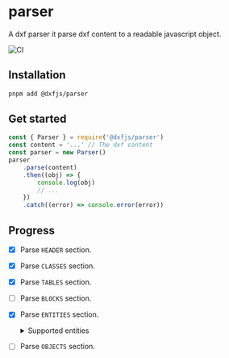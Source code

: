 # parser

A dxf parser it parse dxf content to a readable javascript object.

![CI](https://github.com/dxfjs/parser/actions/workflows/ci.yml/badge.svg)

## Installation

```sh
pnpm add @dxfjs/parser
```

## Get started

```js
const { Parser } = require('@dxfjs/parser')
const content = '...' // The dxf content
const parser = new Parser()
parser
    .parse(content)
    .then((obj) => {
        console.log(obj)
        // ...
    })
    .catch((error) => console.error(error))
```


## Progress

- [x] Parse `HEADER` section.
- [x] Parse `CLASSES` section.
- [x] Parse `TABLES` section.
- [ ] Parse `BLOCKS` section.
- [x] Parse `ENTITIES` section.
    <details><summary>Supported entities</summary>
  
    - [x] 3DFACE
    - [x] 3DSOLID
    - [x] ARC
    - [x] CIRCLE
    - [x] ELLIPSE
    - [ ] HATCH
    - [ ] INSERT
    - [x] LINE
    - [x] LWPOLYLINE
    - [x] POINT
    - [ ] POLYLINE
    - [x] SOLID
    - [x] SPLINE
    - [x] TEXT
  
    </details>
- [ ] Parse `OBJECTS` section.
